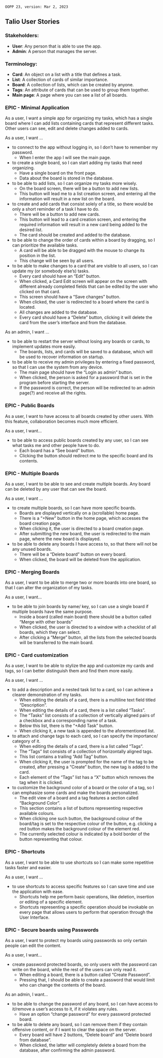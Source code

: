                                                                                                 OOPP 23, version: Mar 2, 2023

## Talio User Stories

### Stakeholders:

+ __User__: Any person that is able to use the app.
+ __Admin__: A person that manages the server. 

### Terminology:

+ __Card__: An object on a list with a title that defines a task.
+ __List__: A collection of cards of similar importance.
+ __Board__: A collection of lists, which can be created by anyone.
+ __Tags__: An attribute of cards that can be used to group them together.
+ __Main page__: A page where you can see a list of all boards.

### EPIC - Minimal Application

As a user, I want a simple app for organizing my tasks, which has a single board where I can add lists containing cards that represent different tasks. Other users can see, edit and delete changes added to cards.

As a user, I want …

+ to connect to the app without logging in, so I don’t have to remember my password.
    - When I enter the app I will see the main page.
+ to create a single board, so I can start adding my tasks that need organizing.
    - Have a single board on the front page.
    - Data about the board is stored in the database.
+ to be able to add lists, so I can organize my tasks more wisely.
    - On the board screen, there will be a button to add new lists.
    - This button will lead me to a list creation screen, and entering all the information will result in a new list on the board.
+ to create and add cards that consist solely of a title, so there would be only a short reminder of a task I have to do.
    - There will be a button to add new cards.
    - This button will lead to a card creation screen, and entering the required information will result in a new card being added to the desired list.
    - The card should be created and added to the database.
+ to be able to change the order of cards within a board by dragging, so I can prioritize the available tasks.
    - A card will be able to be dragged with the mouse to change its position in the list.
    - This change will be seen by all users.
+ to be able to make changes to a card that are visible to all users, so I can update my (or somebody else’s) tasks.
    - Every card should have an “Edit” button.
    - When clicked, a Card Edit screen will appear on the screen with different already completed fields that can be edited by the user who clicked on that card.
    - This screen should have a “Save changes” button.
    - When clicked, the user is redirected to a board where the card is located.
    - All changes are added to the database.
    - Every card should have a “Delete” button, clicking it will delete the card from the user’s interface and from the database.

As an admin, I want ...

+ to be able to restart the server without losing any boards or cards, to implement updates more easily.
    - The boards, lists, and cards will be saved to a database, which will be used to recover information on startup.
+ to be able to receive my admin privileges by entering a fixed password, so that I can use the system from any device.
    - The main page should have the “Login as admin” button.
    - When clicked, the person is asked for a password that is set in the program before starting the server.
    - If the password is correct, the person will be redirected to an admin page(?) and receive all the rights. 

### EPIC - Public Boards

As a user, I want to have access to all boards created by other users. With this feature, collaboration becomes much more efficient.

As a user, I want…
+ to be able to access public boards created by any user, so I can see what tasks me and other people have to do.
    - Each board has a “See board” button.
    - Clicking the button should redirect me to the specific board and its contents.

### EPIC - Multiple Boards

As a user, I want to be able to see and create multiple boards. Any board can be deleted by any user that can see the board.

As a user, I want …

+ to create multiple boards, so I can have more specific boards.
    - Boards are displayed vertically on a (scrollable) home page.
    - There is a “+New” button in the home page, which accesses the board creation page.
    - When clicking it, the user is directed to a board creation page.
    - After submitting the new board, the user is redirected to the main page, where the new board is displayed.
+ to be able to delete any boards I have access to, so that there will not be any unused boards.
    - There will be a “Delete board” button on every board.
    - When clicked, the board will be deleted from the application.


### EPIC - Merging Boards

As a user, I want to be able to merge two or more boards into one board, so that I can alter the organization of my tasks.

As a user, I want… 

+ to be able to join boards by name/ key, so I can use a single board if multiple boards have the same purpose.
    - Inside a board (called main board) there should be a button called “Merge with other boards”
    - When clicked, the user is directed to a window with a checklist of all boards, which they can select.
    - After clicking a “Merge” button, all the lists from the selected boards will be transferred to the main board.



### EPIC - Card customization

As a user, I want to be able to stylize the app and customize my cards and tags, so I can better distinguish them and find them more easily.

As a user, I want …

+ to add a description and a nested task list to a card, so I can achieve a clearer demonstration of my tasks.
    - When editing the details of a card, there is a multiline text field titled “Description”.
    - When editing the details of a card, there is a list called “Tasks”.
    - The “Tasks” list consists of a collection of vertically aligned pairs of a checkbox and a corresponding name of a task.
    - Below this list, there is the “+Add Task” button.
    - When clicking it, a new task is appended to the aforementioned list.
+ to attach and change tags to each card, so I can specify the importance/ category of it.
    - When editing the details of a card, there is a list called “Tags”.
    - The “Tags” list consists of a collection of horizontally aligned tags.
    - This list contains a trailing “Add Tag” button.
    - When clicking it, the user is prompted for the name of the tag to be created, after pressing a “Create” button, the new tag is added to the card.
    - Each element of the “Tags” list has a “X” button which removes the tag when it is clicked.
+ to customize the background color of a board or the color of a tag, so I can emphasize some cards and make the boards personalized.
    - The edit view of a board and a tag features a section called “Background Color”.
    - This section contains a list of buttons representing respective available colours.
    - When clicking one such button, the background colour of the board/tag is set to the respective colour of the button, e.g. clicking a red button makes the background colour of the element red.
    - The currently selected colour is indicated by a bold border of the button representing that colour.

### EPIC - Shortcuts

As a user, I want to be able to use shortcuts so I can make some repetitive tasks faster and easier.

As a user, I want …

+ to use shortcuts to access specific features so I can save time and use the application with ease.
    - Shortcuts help me perform basic operations, like deletion, insertion or editing of a specific element.
    - Shortcuts representing a specific operation should be invokable on every page that allows users to perform that operation through the User Interface.


### EPIC - Secure boards using Passwords

As a user, I want to protect my boards using passwords so only certain people can edit the content.

As a user, I want...

+ create password protected boards, so only users with the password can write on the board, while the rest of the users can only read it. 
    - When editing a board, there is a button called “Create Password”.
    - Pressing that, I should be able to create a password that would limit who can change the contents of the board.

As an admin, I want…

+ to be able to change the password of any board, so I can have access to it/remove a user’s access to it, if it violates any rules.
    - Have an option “change password” for every password protected board. 
+ to be able to delete any board, so I can remove them if they contain offensive content, or if I want to clear the space on the server.
    - Every board will have 2 buttons, “Delete board” and “Delete board from database”.
    - When clicked, the latter will completely delete a board from the database, after confirming the admin password.



